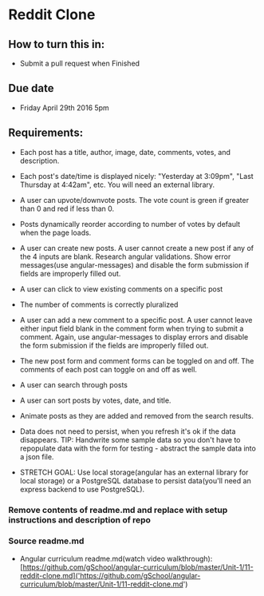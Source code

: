 # Reddit Clone

## How to turn this in:

* Submit a pull request when Finished

## Due date

* Friday April 29th 2016 5pm

## Requirements:  

* Each post has a title, author, image, date, comments, votes, and description.

* Each post's date/time is displayed nicely: "Yesterday at 3:09pm", "Last Thursday at 4:42am", etc. You will need an external library.

* A user can upvote/downvote posts. The vote count is green if greater than 0 and red if less than 0.

* Posts dynamically reorder according to number of votes by default when the page loads.

* A user can create new posts. A user cannot create a new post if any of the 4 inputs are blank. Research angular validations. Show error messages(use angular-messages) and disable the form submission if fields are improperly filled out.

* A user can click to view existing comments on a specific post

* The number of comments is correctly pluralized

* A user can add a new comment to a specific post. A user cannot leave either input field blank in the comment form when trying to submit a comment. Again, use angular-messages to display errors and disable the form submission if the fields are improperly filled out.

* The new post form and comment forms can be toggled on and off. The comments of each post can toggle on and off as well.

* A user can search through posts

* A user can sort posts by votes, date, and title.

* Animate posts as they are added and removed from the search results.

* Data does not need to persist, when you refresh it's ok if the data disappears. TIP: Handwrite some sample data so you don't have to repopulate data with the form for testing - abstract the sample data into a json file.

* STRETCH GOAL: Use local storage(angular has an external library for local storage) or a PostgreSQL database to persist data(you'll need an express backend to use PostgreSQL).

### Remove contents of readme.md and replace with setup instructions and description of repo

### Source readme.md

* Angular curriculum readme.md(watch video walkthrough): [https://github.com/gSchool/angular-curriculum/blob/master/Unit-1/11-reddit-clone.md]('https://github.com/gSchool/angular-curriculum/blob/master/Unit-1/11-reddit-clone.md')
